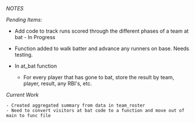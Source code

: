 *NOTES*

_Pending Items:_

   - Add code to track runs scored through the different phases of a team at bat - In Progress

   - Function added to walk batter and advance any runners on base. Needs testing.

   - In at_bat function
      - For every player that has gone to bat, store the result by team, player, result, any RBI's, etc.

_Current Work_

    - Created aggregated summary from data in team_roster
    - Need to convert visitors at bat code to a function and move out of main to func file